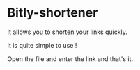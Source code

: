 # Bitly-shortener

It allows you to shorten your links quickly.

It is quite simple to use !

Open the file and enter the link and that's it.
